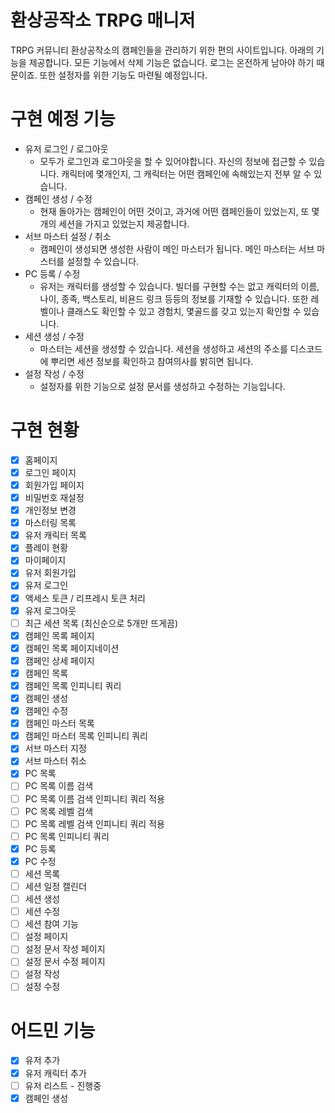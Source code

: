 # 환상공작소 TRPG 매니저
TRPG 커뮤니티 환상공작소의 캠페인들을 관리하기 위한 편의 사이트입니다. 아래의 기능을 제공합니다. 모든 기능에서 삭제 기능은 없습니다. 로그는 온전하게 남아야 하기 때문이죠. 또한 설정자를 위한 기능도 마련될 예정입니다.

# 구현 예정 기능
- 유저 로그인 / 로그아웃
  - 모두가 로그인과 로그아웃을 할 수 있어야합니다. 자신의 정보에 접근할 수 있습니다. 캐릭터에 몇개인지, 그 캐릭터는 어떤 캠페인에 속해있는지 전부 알 수 있습니다.
- 캠페인 생성 / 수정
  - 현재 돌아가는 캠페인이 어떤 것이고, 과거에 어떤 캠페인들이 있었는지, 또 몇개의 세션을 가지고 있었는지 제공합니다.
- 서브 마스터 설정 / 취소
  - 캠페인이 생성되면 생성한 사람이 메인 마스터가 됩니다. 메인 마스터는 서브 마스터를 설정할 수 있습니다.
- PC 등록 / 수정
  - 유저는 캐릭터를 생성할 수 있습니다. 빌더를 구현할 수는 없고 캐릭터의 이름, 나이, 종족, 백스토리, 비욘드 링크 등등의 정보를 기재할 수 있습니다. 또한 레벨이나 클래스도 확인할 수 있고 경험치, 몇골드를 갖고 있는지 확인할 수 있습니다.
- 세션 생성 / 수정
  - 마스터는 세션을 생성할 수 있습니다. 세션을 생성하고 세션의 주소를 디스코드에 뿌리면 세션 정보를 확인하고 참여의사를 밝히면 됩니다.
- 설정 작성 / 수정
  - 설정자를 위한 기능으로 설정 문서를 생성하고 수정하는 기능입니다.

# 구현 현황
- [x] 홈페이지
- [x] 로그인 페이지
- [x] 회원가입 페이지
- [x] 비밀번호 재설정
- [x] 개인정보 변경
- [x] 마스터링 목록
- [x] 유저 캐릭터 목록
- [x] 플레이 현황
- [x] 마이페이지
- [x] 유저 회원가입
- [x] 유저 로그인
- [x] 액세스 토큰 / 리프레시 토큰 처리
- [x] 유저 로그아웃
- [ ] 최근 세션 목록 (최신순으로 5개만 뜨게끔)
- [x] 캠페인 목록 페이지
- [x] 캠페인 목록 페이지네이션
- [x] 캠페인 상세 페이지
- [x] 캠페인 목록
- [x] 캠페인 목록 인피니티 쿼리
- [x] 캠페인 생성
- [x] 캠페인 수정
- [x] 캠페인 마스터 목록
- [x] 캠페인 마스터 목록 인피니티 쿼리
- [x] 서브 마스터 지정
- [x] 서브 마스터 취소
- [x] PC 목록
- [ ] PC 목록 이름 검색
- [ ] PC 목록 이름 검색 인피니티 쿼리 적용
- [ ] PC 목록 레벨 검색
- [ ] PC 목록 레벨 검색 인피니티 쿼리 적용
- [ ] PC 목록 인피니티 쿼리
- [x] PC 등록
- [x] PC 수정
- [ ] 세션 목록
- [ ] 세션 일정 캘린더
- [ ] 세션 생성
- [ ] 세션 수정
- [ ] 세션 참여 기능
- [ ] 설정 페이지
- [ ] 설정 문서 작성 페이지
- [ ] 설정 문서 수정 페이지
- [ ] 설정 작성
- [ ] 설정 수정

# 어드민 기능
- [x] 유저 추가
- [x] 유저 캐릭터 추가
- [ ] 유저 리스트 - 진행중
- [x] 캠페인 생성

